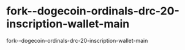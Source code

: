 # fork--dogecoin-ordinals-drc-20-inscription-wallet-main
fork--dogecoin-ordinals-drc-20-inscription-wallet-main
